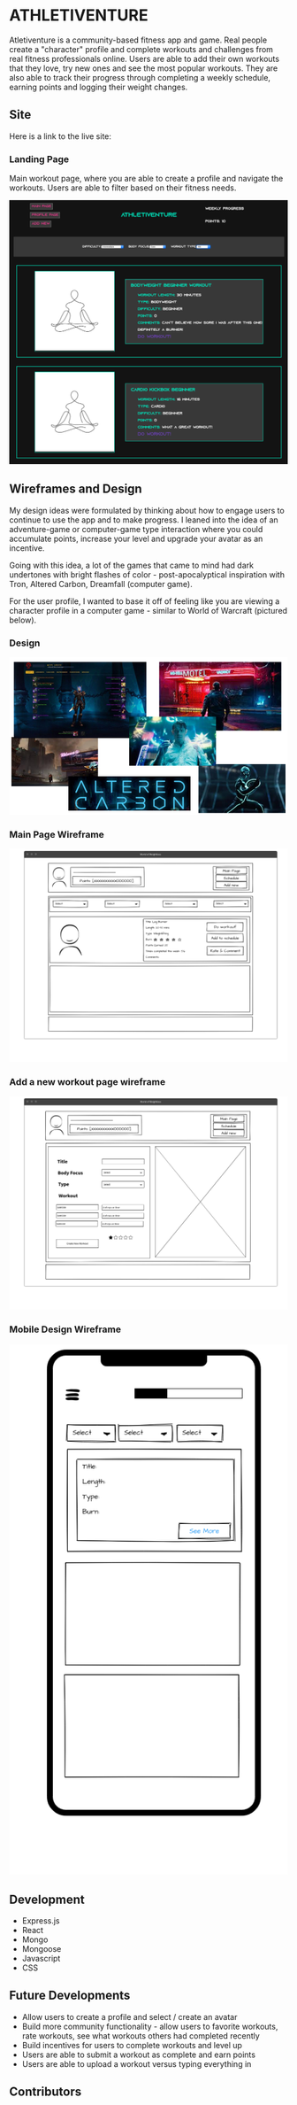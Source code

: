 # ATHLETIVENTURE

Atletiventure is a community-based fitness app and game. Real people create a "character" profile and complete workouts and challenges from real fitness professionals online. Users are able to add their own workouts that they love, try new ones and see the most popular workouts. They are also able to track their progress through completing a weekly schedule, earning points and logging their weight changes.

## Site

Here is a link to the live site: 

### Landing Page
Main workout page, where you are able to create a profile and navigate the workouts. Users are able to filter based on their fitness needs.

![landing page photo](/public/images/LandingPage.png)

## Wireframes and Design

My design ideas were formulated by thinking about how to engage users to continue to use the app and to make progress. I leaned into the idea of an adventure-game or computer-game type interaction where you could accumulate points, increase your level and upgrade your avatar as an incentive. 

Going with this idea, a lot of the games that came to mind had dark undertones with bright flashes of color - post-apocalyptical inspiration with Tron, Altered Carbon, Dreamfall (computer game).

For the user profile, I wanted to base it off of feeling like you are viewing a character profile in a computer game - similar to World of Warcraft (pictured below).

### Design
![Design inspiration](/public/images/design.png)

### Main Page Wireframe
![main page wireframe](/public/images/Index.jsx_(monitor).png)

### Add a new workout page wireframe
![new page wireframe](/public/images/New.jsx.png)

### Mobile Design Wireframe
![mobile design](/public/images/Mobile_Design.png)

## Development
- Express.js
- React
- Mongo
- Mongoose
- Javascript
- CSS

## Future Developments
- Allow users to create a profile and select / create an avatar
- Build more community functionality - allow users to favorite workouts, rate workouts, see what workouts others had completed recently
- Build incentives for users to complete workouts and level up
- Users are able to submit a workout as complete and earn points
- Users are able to upload a workout versus typing everything in

## Contributors